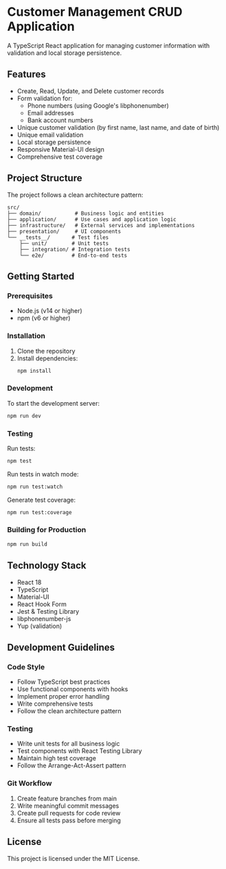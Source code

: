 # Customer Management CRUD Application

A TypeScript React application for managing customer information with validation and local storage persistence.

## Features

- Create, Read, Update, and Delete customer records
- Form validation for:
  - Phone numbers (using Google's libphonenumber)
  - Email addresses
  - Bank account numbers
- Unique customer validation (by first name, last name, and date of birth)
- Unique email validation
- Local storage persistence
- Responsive Material-UI design
- Comprehensive test coverage

## Project Structure

The project follows a clean architecture pattern:

```
src/
├── domain/           # Business logic and entities
├── application/      # Use cases and application logic
├── infrastructure/   # External services and implementations
├── presentation/     # UI components
└── __tests__/       # Test files
    ├── unit/        # Unit tests
    ├── integration/ # Integration tests
    └── e2e/         # End-to-end tests
```

## Getting Started

### Prerequisites

- Node.js (v14 or higher)
- npm (v6 or higher)

### Installation

1. Clone the repository
2. Install dependencies:
   ```bash
   npm install
   ```

### Development

To start the development server:

```bash
npm run dev
```

### Testing

Run tests:

```bash
npm test
```

Run tests in watch mode:

```bash
npm run test:watch
```

Generate test coverage:

```bash
npm run test:coverage
```

### Building for Production

```bash
npm run build
```

## Technology Stack

- React 18
- TypeScript
- Material-UI
- React Hook Form
- Jest & Testing Library
- libphonenumber-js
- Yup (validation)

## Development Guidelines

### Code Style

- Follow TypeScript best practices
- Use functional components with hooks
- Implement proper error handling
- Write comprehensive tests
- Follow the clean architecture pattern

### Testing

- Write unit tests for all business logic
- Test components with React Testing Library
- Maintain high test coverage
- Follow the Arrange-Act-Assert pattern

### Git Workflow

1. Create feature branches from main
2. Write meaningful commit messages
3. Create pull requests for code review
4. Ensure all tests pass before merging

## License

This project is licensed under the MIT License.
